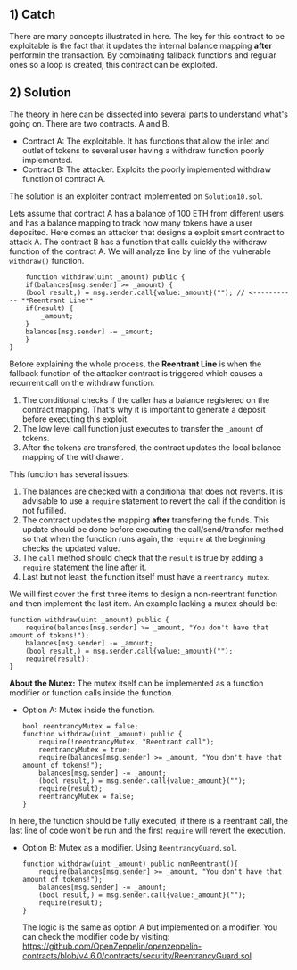 ## 1) Catch
There are many concepts illustrated in here. The key for this contract to be exploitable is the fact that it updates the internal balance mapping **after** performin the transaction. By combinating fallback functions and regular ones so a loop is created, this contract can be exploited.

## 2) Solution
The theory in here can be dissected into several parts to understand what's going on.
There are two contracts. A and B.
- Contract A: The exploitable. It has functions that allow the inlet and outlet of tokens to several user having a withdraw function poorly implemented.
- Contract B: The attacker. Exploits the poorly implemented withdraw function of contract A.

The solution is an exploiter contract implemented on ```Solution10.sol```.

Lets assume that contract A has a balance of 100 ETH from different users and has a balance mapping to track how many tokens have a user deposited. Here comes an attacker that designs a exploit smart contract to attack A. The contract B has a function that calls quickly the withdraw function of the contract A. We will analyze line by line of the vulnerable ```withdraw()``` function.

        function withdraw(uint _amount) public {
        if(balances[msg.sender] >= _amount) {
        (bool result,) = msg.sender.call{value:_amount}(""); // <----------- **Reentrant Line**
        if(result) {
            _amount;
        }
        balances[msg.sender] -= _amount;
        }
    }

Before explaining the whole process, the **Reentrant Line** is when the fallback function of the attacker contract is triggered which causes a recurrent call on the withdraw function.

1) The conditional checks if the caller has a balance registered on the contract mapping. That's why it is important to generate a deposit before executing this exploit.
2) The low level call function just executes to transfer the ```_amount``` of tokens.
3) After the tokens are transfered, the contract updates the local balance mapping of the withdrawer.

This function has several issues:
1) The balances are checked with a conditional that does not reverts. It is advisable to use a ```require``` statement to revert the call if the condition is not fulfilled.
2) The contract updates the mapping **after** transfering the funds. This update should be done before executing the call/send/transfer method so that when the function runs again, the ```require``` at the beginning checks the updated value.
3) The ```call``` method should check that the ```result``` is true by adding a ```require``` statement the line after it.
4) Last but not least, the function itself must have a ```reentrancy mutex```.

We will first cover the first three items to design a non-reentrant function and then implement the last item.
An example lacking a mutex should be:

    
    function withdraw(uint _amount) public {
        require(balances[msg.sender] >= _amount, "You don't have that amount of tokens!"); 
        balances[msg.sender] -= _amount;
        (bool result,) = msg.sender.call{value:_amount}("");
        require(result);
    }
    

**About the Mutex:**
The mutex itself can be implemented as a function modifier or function calls inside the function.

- Option A: Mutex inside the function.
    ```
    bool reentrancyMutex = false;
    function withdraw(uint _amount) public {
        require(!reentrancyMutex, "Reentrant call");
        reentrancyMutex = true;
        require(balances[msg.sender] >= _amount, "You don't have that amount of tokens!"); 
        balances[msg.sender] -= _amount;
        (bool result,) = msg.sender.call{value:_amount}("");
        require(result);
        reentrancyMutex = false;
    }
    ```
In here, the function should be fully executed, if there is a reentrant call, the last line of code won't be run and the first ```require``` will revert the execution.

- Option B: Mutex as a modifier. Using ```ReentrancyGuard.sol```.
    ```
    function withdraw(uint _amount) public nonReentrant(){
        require(balances[msg.sender] >= _amount, "You don't have that amount of tokens!"); 
        balances[msg.sender] -= _amount;
        (bool result,) = msg.sender.call{value:_amount}("");
        require(result);
    }
    ```

    The logic is the same as option A but implemented on a modifier. You can check the modifier code by visiting: 
    https://github.com/OpenZeppelin/openzeppelin-contracts/blob/v4.6.0/contracts/security/ReentrancyGuard.sol
